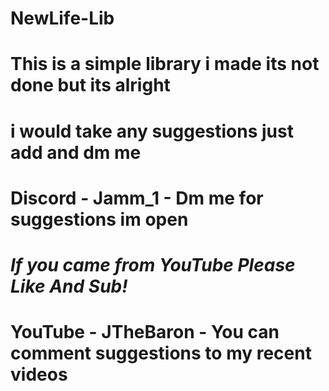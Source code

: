 # NewLife-Lib

# This is a simple library i made its not done but its alright 
# i would take any suggestions just add and dm me
# Discord - Jamm_1 - Dm me for suggestions im open
# *If you came from YouTube Please Like And Sub!*
# YouTube - JTheBaron - You can comment suggestions to my recent videos
